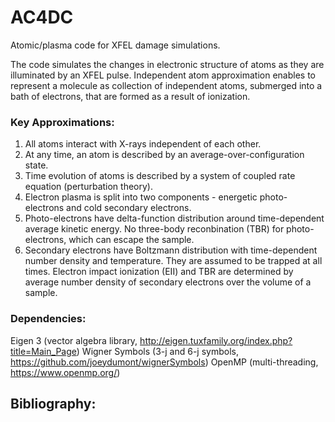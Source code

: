 # AC4DC
Atomic/plasma code for XFEL damage simulations.

The code simulates the changes in electronic structure of atoms as they are illuminated by an XFEL pulse. Independent atom approximation enables to represent a molecule as collection of independent atoms, submerged into a bath of electrons, that are formed as a result of ionization. 

### Key Approximations:

1) All atoms interact with X-rays independent of each other.
2) At any time, an atom is described by an average-over-configuration state. 
3) Time evolution of atoms is described by a system of coupled rate equation (perturbation theory).
4) Electron plasma is split into two components - energetic photo-electrons and cold secondary electrons.
5) Photo-electrons have delta-function distribution around time-dependent average kinetic energy. No three-body reconbination (TBR) for photo-electrons, which can escape the sample.
6) Secondary electrons have Boltzmann distribution with time-dependent number density and temperature. They are assumed to be trapped at all times. Electron impact ionization (EII) and TBR are determined by average number density of secondary electrons over the volume of a sample.

### Dependencies:

Eigen 3        (vector algebra library, http://eigen.tuxfamily.org/index.php?title=Main_Page)
Wigner Symbols (3-j and 6-j symbols, https://github.com/joeydumont/wignerSymbols)
OpenMP         (multi-threading, https://www.openmp.org/)

## Bibliography: